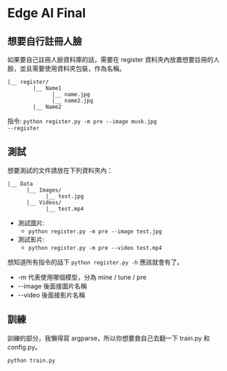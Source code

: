 # Edge AI Final

## 想要自行註冊人臉
如果要自己註冊人臉資料庫的話，需要在 register 資料夾內放置想要註冊的人臉，並且需要使用資料夾包裝，作為名稱。
```
|__ register/
        |__ Name1
              |__ name.jpg
              |__ name2.jpg
        |__ Name2
```
指令:
<code>python register.py -m pre --image musk.jpg --register</code>

## 測試
想要測試的文件請放在下列資料夾內：
```
|__ Data
      |__ Images/
            |__ test.jpg
      |__ Videos/
            |__ test.mp4
```

- 測試圖片:
  - <code>python register.py -m pre --image test.jpg</code>
- 測試影片:
  - <code>python register.py -m pre --video test.mp4</code>

想知道所有指令的話下 <code>python register.py -h</code> 應該就會有了。
  - -m 代表使用哪個模型，分為 mine / tune / pre
  - --image 後面接圖片名稱
  - --video 後面接影片名稱

## 訓練
訓練的部分，我懶得寫 argparse，所以你想要救自己去翻一下 train.py 和 config.py。

<code>python train.py</code>
